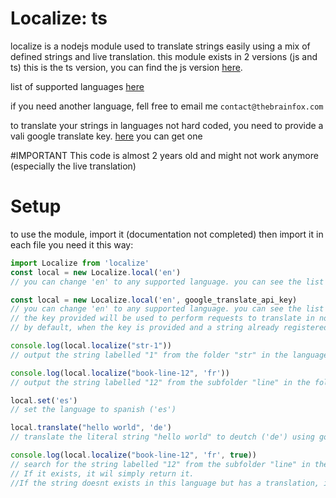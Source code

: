 # Localize: ts
localize is a nodejs module used to translate strings easily using a mix of defined strings and live translation.
this module exists in 2 versions (js and ts) this is the ts version, you can find the js version [here](github.com).

list of supported languages [here](github.com)

if you need another language, fell free to email me ```contact@thebrainfox.com```

to translate your strings in languages not hard coded, you need to provide a vali google translate key. [here]() you can get one

#IMPORTANT
This code is almost 2 years old and might not work anymore (especially the live translation)

# Setup
to use the module, import it (documentation not completed)
then import it in each file you need it this way:
```ts
import Localize from 'localize'
const local = new Localize.local('en')
// you can change 'en' to any supported language. you can see the list [here](github.com)

const local = new Localize.local('en', google_translate_api_key)
// you can change 'en' to any supported language. you can see the list [here](github.com).
// the key provided will be used to perform requests to translate in non defined languages.
// by default, when the key is provided and a string already registered is requested in a language not provided, it will return the string in the first language provided translated with google translate.

console.log(local.localize("str-1"))
// output the string labelled "1" from the folder "str" in the language set before ('en')

console.log(local.localize("book-line-12", 'fr'))
// output the string labelled "12" from the subfolder "line" in the folder "book" in the language specified ('fr')

local.set('es')
// set the language to spanish ('es')

local.translate("hello world", 'de')
// translate the literal string "hello world" to deutch ('de') using google translate api.

console.log(local.localize("book-line-12", 'fr', true))
// search for the string labelled "12" from the subfolder "line" in the folder "book" in the language specified ('fr')
// If it exists, it wil simply return it.
//If the string doesnt exists in this language but has a translation, it will automatically use the provided google translate api key to get the localized string.
```

